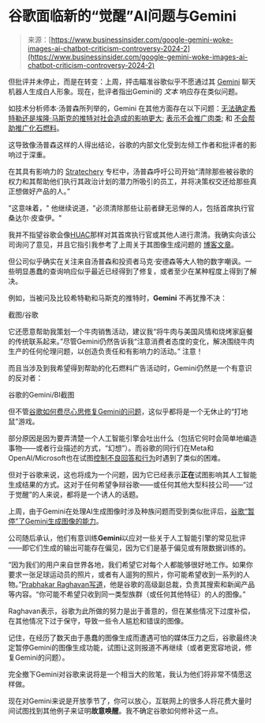<!--yml

类别: 未分类

日期：2024-05-29 13:25:48

-->

# 谷歌面临新的“觉醒”AI问题与**Gemini**

> 来源：[https://www.businessinsider.com/google-gemini-woke-images-ai-chatbot-criticism-controversy-2024-2](https://www.businessinsider.com/google-gemini-woke-images-ai-chatbot-criticism-controversy-2024-2)

但批评并未停止，而是在转变：上周，抨击瞄准谷歌似乎不愿通过其 [Gemini](https://gemini.google.com/) 聊天机器人生成白人形象。现在，批评者指出Gemini的 *文本* 响应存在类似问题。

如技术分析师本·汤普森所列举的，Gemini 在其他方面存在以下问题：[无法确定希特勒还是埃隆·马斯克的推特对社会造成的影响更大](https://twitter.com/NateSilver538/status/1761800684272308302?ref_src=twsrc%5Etfw%7Ctwcamp%5Etweetembed%7Ctwterm%5E1761800684272308302%7Ctwgr%5E27b4a2fabe87f2b1d89678f359d740b0ce9a65d2%7Ctwcon%5Es1_&ref_url=http%3A%2F%2Fchrome-headless.local%3A9222%2Fatomic); [表示不会推广肉类](https://twitter.com/pmarca/status/1761929296564588890); 和 [不会帮助推广化石燃料](https://twitter.com/TheStalwart/status/1761832472357335068/photo/3)。

这导致像汤普森这样的人得出结论，谷歌的内部文化受到左倾工作者和批评者的影响过于深重。

在其具有影响力的 [Stratechery](https://stratechery.com/2024/gemini-and-googles-culture/) 专栏中，汤普森呼吁公司开始“清除那些被谷歌的权力和其帮助他们执行其政治计划的潜力所吸引的员工，并将决策权交还给那些真正想做好产品的人。”

"这意味着，" 他继续说道，"必须清除那些让前者肆无忌惮的人，包括首席执行官桑达尔·皮查伊。"

我并不指望谷歌会像[HUAC](https://www.trumanlibrary.gov/education/presidential-inquiries/house-un-american-activities-committee)那样对其首席执行官或其他人进行肃清。我确实向该公司询问了意见，并且它指引我参考了上周关于其图像生成问题的 [博客文章](https://blog.google/products/gemini/gemini-image-generation-issue/)。

但公司似乎确实在关注来自汤普森和投资者马克·安德森等大人物的数字嘲讽。一些明显愚蠢的查询响应似乎最近已经得到了修复，或者至少在某种程度上得到了解决。

例如，当被问及比较希特勒和马斯克的推特时，**Gemini** 不再犹豫不决：

截图/谷歌

它还愿意帮助我策划一个牛肉销售活动，建议我“将牛肉与美国风情和烧烤家庭餐的传统联系起来。”尽管Gemini仍然告诉我“注意消费者态度的变化，解决围绕牛肉生产的任何伦理问题，以创造负责任和有影响力的活动。” 注意！

而且当涉及到我希望得到帮助的化石燃料广告活动时，Gemini仍然是一个有意识的反对者：

谷歌的Gemini/BI截图

但不管[谷歌如何费尽心思修复Gemini的问题](https://www.businessinsider.com/google-relaunch-gemini-image-generator-couple-weeks-demis-hassabis-deepmind-2024-2)，这似乎都将是一个无休止的“打地鼠”游戏。

部分原因是因为要弄清楚一个人工智能引擎会吐出什么（包括它何时会简单地编造事物——或者行业描述的方式，“幻想”）。而谷歌的同行们在Meta和OpenAI/Microsoft也在试图[控制不良回答和行为](https://www.nytimes.com/2023/07/27/business/ai-chatgpt-safety-research.html)时遇到了类似的困难。

但对于谷歌来说，这也将成为一个问题，因为它已经表示**正在**试图影响其人工智能生成结果的方式。这对于任何希望争辩谷歌——或任何其他大型科技公司——“过于觉醒”的人来说，都将是一个诱人的话题。

上周，由于Gemini在处理AI生成图像时涉及种族问题而受到类似批评后，[谷歌“暂停”了Gemini生成图像的能力](https://www.businessinsider.com/google-gemini-ai-pause-image-generation-people-woke-complaints-2024-2)。

公司随后承认，他们有意训练**Gemini**以应对一些关于人工智能引擎的常见批评——即它们生成的输出可能存在偏见，因为它们是基于偏见或有限数据训练的。

“因为我们的用户来自世界各地，我们希望它对每个人都能够很好地工作。如果你要求一张足球运动员的照片，或者有人遛狗的照片，你可能希望收到一系列的人物。”[Prabhakar Raghavan写道](https://blog.google/products/gemini/gemini-image-generation-issue/)，他是谷歌的高级副总裁，负责其搜索和新闻产品等内容。“你可能不希望只收到同一类型族群（或任何其他特征）的人的图像。”

Raghavan表示，谷歌为此所做的努力是出于善意的，但在某些情况下过度补偿，在其他情况下过于保守，导致一些令人尴尬和错误的图像。

记住，在经历了数天由于愚蠢的图像生成而遭遇可怕的媒体压力之后，谷歌最终决定暂停Gemini的图像生成功能，试图让这则报道不再继续（或者更宽容地说，修复Gemini的问题）。

完全撤下Gemini对谷歌来说将是一个相当大的败笔，我认为他们将非常不情愿这样做。

现在对Gemini来说是开放季节了，你可以放心，互联网上的很多人将花费大量时间试图找到其他例子来证明**故意唤醒**。我不确定谷歌如何修补这一点。
